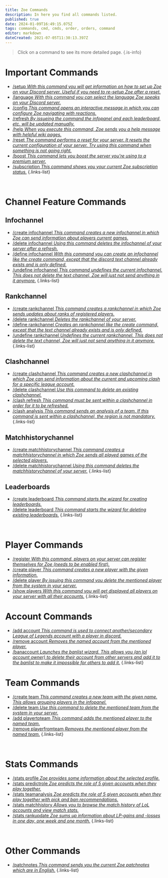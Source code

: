 ```yaml
---
title: Zoe Commands
description: In here you find all commands listed.
published: true
date: 2024-01-09T16:49:15.075Z
tags: commands, cmd, cmds, order, orders, command
editor: markdown
dateCreated: 2021-07-05T11:30:13.397Z
---
```


> Click on a command to see its more detailed page.
>{.is-info}

# Important Commands

- [/setup *With this command you will get information on how to set up Zoe on your Discord server. Useful if you need to re-setup Zoe after a reset.*](/en/commands/important/setup/) 
- [/language *With this command you can select the language Zoe speaks on your Discord server.*](/en/commands/important/language/)
- [/config *This command opens an interactive message in which you can configure Zoe navigating with reactions.*](/en/commands/important/config/)
- [/refresh *By issueing the command the infopanel and each leaderboard, etc. will be updated manually.*](/en/commands/important/refresh/)
- [/help *When you execute this command, Zoe sends you a help message with helpful wiki pages.*](/en/commands/important/help/)
- [/reset *The command performs a reset for your server. It resets the current configuration of your server. Try using this command when something is not going right.*](/en/commands/important/reset/)
- [/boost *This command lets you boost the server you're using to a premium server.*](/en/commands/important/boost)
- [/subscription *This command shows you your current Zoe subscription status.*](/en/commands/important/subscription)
{.links-list}

<br>

# Channel Feature Commands
## Infochannel

- [/create infochannel *This command creates a new infochannel in which Zoe can send information about players current games.*](/en/commands/create/infoChannel/)
- [/delete infochannel *Using this command deletes the infochannel of your server after a refresh.*](/en/commands/delete/infoChannel/)
- [/define infochannel *With this command you can create an infochannel like the create command, except that the discord text channel already exists and is only defined.*](/en/commands/define/infoChannel/)
- [/undefine infochannel *This command undefines the current infochannel. This does not delete the text channel, Zoe will just not send anything in it anymore.*](/en/commands/undefine/infoChannel/)
{.links-list}

## Rankchannel

- [/create rankchannel *This command creates a rankchannel in which Zoe sends updates about ranks of registered players.*](/en/commands/create/rankChannel/)
- [/delete rankchannel *Deletes the rankchannel of your server.*](/en/commands/delete/rankChannel/)
- [/define rankchannel *Creates an rankchannel like the create command, except that the text channel already exists and is only defined.*](/en/commands/define/rankChannel/)
- [/undefine rankchannel *Undefines the current rankchannel. This does not delete the text channel, Zoe will just not send anything in it anymore.*](/en/commands/undefine/rankChannel/)
{.links-list}

## Clashchannel

- [/create clashchannel *This command creates a new clashchannel in which Zoe can send information about the current and upcoming clash for a specific league account.*](/en/commands/create/clashChannel/)
- [/delete clashchannel *Use this command to delete an existing clashchannel.*](/en/commands/delete/clashChannel/)
- [/clash refresh *This command must be sent within a clashchannel in order for it to be refreshed.*](/en/commands/clash/refresh/)
- [/clash analysis *This command sends an analysis of a team. If this command is sent within a clashchannel, the region is not mandatory.*](/en/commands/clash/analysis/)
{.links-list}

## Matchhistorychannel

- [/create matchhistorychannel *This command creates a matchhistorychannel in which Zoe sends all played games of the selected players.*](/en/commands/create/matchhistorychannel)
- [/delete matchhistorychannel *Using this command deletes the matchhistorychannel of your server.*](/en/commands/delete/matchhistorychannel)
{.links-list}

## Leaderboards

- [/create leaderboard *This command starts the wizard for creating leaderboards.*](/en/commands/create/leaderboard/)
- [/delete leaderboard *This command starts the wizard for deleting existing leaderboards.*](/en/commands/delete/leaderboard/)
{.links-list}

<br>

# Player Commands

- [/register *With this command, players on your server can register themselves for Zoe (needs to be enabled first).*](/en/commands/important/register/)
- [/create player *This command creates a new player with the given information.*](/en/commands/create/player/)
- [/delete player *By issuing this command you delete the mentioned player from the system in your server.*](/en/commands/delete/player/)
- [/show players *With this command you will get displayed all players on your server with all their accounts.*](/en/commands/important/show-players/)
{.links-list}

# Account Commands

- [/add account *This command is used to connect another/secondary League of Legends account with a player in discord.*](/en/commands/add/account/)
- [/remove account *Removes the named account from the mentioned player.*](/en/commands/remove/account/)
- [/banaccount *Launches the banlist wizard. This allows you (an lol account owner) to delete their account from other servers and add it to the banlist to make it impossible for others to add it.*](/en/commands/other/banAccount/)
{.links-list}

# Team Commands

- [/create team *This command creates a new team with the given name. This allows grouping players in the infopanel.*](/en/commands/create/team/)
- [/delete team *Use this command to delete the mentioned team from the system in your server.*](/en/commands/delete/team/)
- [/add playertoteam *This command adds the mentioned player to the named team.*](/en/commands/add/playerToTeam/)
- [/remove playerfromteam *Removes the mentioned player from the named team.*](/en/commands/remove/playerToTeam/)
{.links-list}

<br>

# Stats Commands

- [/stats profile *Zoe provides some information about the selected profile.*](/en/commands/stats/profile/)
- [/stats predictrole *Zoe predicts the role of 5 given accounts when they play together.*](/en/commands/stats/predictRole/)
- [/stats teamanalysis *Zoe predicts the role of 5 given accounts when they play together with pick and ban recommendations.*](/en/commands/stats/teamAnalysis/)
- [/stats matchhistory *Allows you to browse the match history of LoL accounts and view match stats.*](/en/commands/stats/matchhistory)
- [/stats rankupdate *Zoe sums up information about LP-gains and -losses in one day, one week and one month.*](/en/commands/stats/rankupdate)
{.links-list}

<br>

# Other Commands

- [/patchnotes *This command sends you the current Zoe patchnotes which are in English.*](/en/commands/other/patchNotes/)
{.links-list}